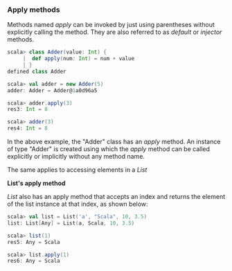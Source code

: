 ### Apply methods

Methods named *apply* can be invoked by just using parentheses without explicitly calling the method. 
They are also referred to as *default* or *injector* methods.

```scala
scala> class Adder(value: Int) {
     |  def apply(num: Int) = num + value
     | }
defined class Adder

scala> val adder = new Adder(5)
adder: Adder = Adder@1a0d96a5

scala> adder.apply(3)
res3: Int = 8

scala> adder(3)
res4: Int = 8
```

In the above example, the "Adder" class has an *apply* method. 
An instance of type "Adder" is created using which the *apply* method can be called explicitly or implicitly without any method name.

The same applies to accessing elements in a *List*

**List's apply method**

*List* also has an apply method that accepts an index and returns the element of the list instance at that index, as shown below:

```scala
scala> val list = List('a', "Scala", 10, 3.5)
list: List[Any] = List(a, Scala, 10, 3.5)

scala> list(1)
res5: Any = Scala

scala> list.apply(1)
res6: Any = Scala
```
